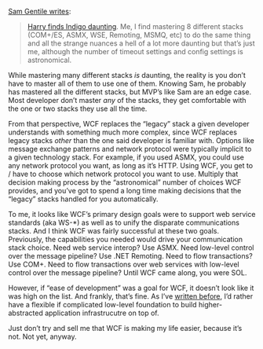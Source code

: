 [Sam Gentile
writes](http://codebetter.com/blogs/sam.gentile/archive/2007/01/10/New-and-Notable-134.aspx):

> [Harry finds Indigo
> daunting](http://devhawk.net/2007/01/05/Morning+Coffee+4.aspx). Me, I
> find mastering 8 different stacks (COM+/ES, ASMX, WSE, Remoting, MSMQ,
> etc) to do the same thing and all the strange nuances a hell of a lot
> more daunting but that’s just me, although the number of timeout
> settings and config settings is astronomical.

While mastering many different stacks *is* daunting, the reality is you
don’t have to master all of them to use one of them. Knowing Sam, he
probably has mastered all the different stacks, but MVP’s like Sam are
an edge case. Most developer don’t master *any* of the stacks, they get
comfortable with the one or two stacks they use all the time.

From that perspective, WCF replaces the “legacy” stack a given developer
understands with something much more complex, since WCF replaces legacy
stacks *other* than the one said developer is familiar with. Options
like message exchange patterns and network protocol were typically
implicit to a given technology stack. For example, if you used ASMX, you
could use any network protocol you want, as long as it’s HTTP. Using
WCF, you get to / have to choose which network protocol you want to use.
Multiply that decision making process by the “astronomical” number of
choices WCF provides, and you’ve got to spend a long time making
decisions that the “legacy” stacks handled for you automatically.

To me, it looks like WCF’s primary design goals were to support web
service standards (aka WS-\*) as well as to unify the disparate
communications stacks. And I think WCF was fairly successful at these
two goals. Previously, the capabilities you needed would drive your
communication stack choice. Need web service interop? Use ASMX. Need
low-level control over the message pipeline? Use .NET Remoting. Need to
flow transactions? Use COM+. Need to flow transactions over web services
with low-level control over the message pipeline? Until WCF came along,
you were SOL.

However, if “ease of development” was a goal for WCF, it doesn’t look
like it was high on the list. And frankly, that’s fine. As I’ve [written
before](http://devhawk.net/wcf+karma.aspx), I’d rather have a flexible
if complicated low-level foundation to build higher-abstracted
application infrastrucutre on top of.

Just don’t try and sell me that WCF is making my life easier, because
it’s not. Not yet, anyway.

